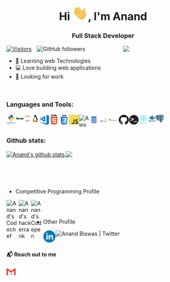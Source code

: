 <h1 align="center">Hi <img src="https://raw.githubusercontent.com/ABSphreak/ABSphreak/master/gifs/Hi.gif" width="40px" />, I'm Anand</h1>
<h3 align='center'>Full Stack Developer</h3>
<img align='right' src='https://octodex.github.com/images/hula_loop_octodex03.gif' width='200"'>

[![Visitors](https://visitor-badge.glitch.me/badge?page_id=aanu1143.aanu1143)](https://visitor-badge.glitch.me/badge?page_id=aanu1143.aanu1143)&emsp;![GitHub followers](https://img.shields.io/github/followers/aanu1143?style=social)

- :microscope: Learning web Technologies
- :computer: Love building web applications
- :briefcase: Looking for work


<br />

### Languages and Tools:

<img align="left" src="https://raw.githubusercontent.com/devicons/devicon/master/icons/python/python-original-wordmark.svg" alt="python" width="25" height="25" />
<img align="left" src="https://raw.githubusercontent.com/github/explore/80688e429a7d4ef2fca1e82350fe8e3517d3494d/topics/django/django.png" alt="django" width="20" height="20"/>

<img align="left" src="https://raw.githubusercontent.com/github/explore/80688e429a7d4ef2fca1e82350fe8e3517d3494d/topics/jupyter-notebook/jupyter-notebook.png" alt="jupyter" width="20" height="20"/>
<img align="left" src="https://raw.githubusercontent.com/github/explore/80688e429a7d4ef2fca1e82350fe8e3517d3494d/topics/linux/linux.png" alt="linux" width="20" height="20"/>
<img align="left" alt="Visual Studio Code" width="26px" src="https://raw.githubusercontent.com/github/explore/80688e429a7d4ef2fca1e82350fe8e3517d3494d/topics/visual-studio-code/visual-studio-code.png" />
<img align="left" alt="HTML5" width="26px" src="https://raw.githubusercontent.com/github/explore/80688e429a7d4ef2fca1e82350fe8e3517d3494d/topics/html/html.png" />
<img align="left" alt="CSS3" width="26px" src="https://raw.githubusercontent.com/github/explore/80688e429a7d4ef2fca1e82350fe8e3517d3494d/topics/css/css.png" />
<img align="left" alt="JavaScript" width="26px" src="https://raw.githubusercontent.com/github/explore/80688e429a7d4ef2fca1e82350fe8e3517d3494d/topics/javascript/javascript.png" />
<img align="left" alt="Aws" width="26px" src="https://raw.githubusercontent.com/dereknguyen269/dereknguyen269/master/images/aws.png" />
<img align="left" alt="SQL" width="26px" src="https://raw.githubusercontent.com/github/explore/80688e429a7d4ef2fca1e82350fe8e3517d3494d/topics/sql/sql.png" />
<img align="left" alt="MySQL" width="26px" src="https://raw.githubusercontent.com/github/explore/80688e429a7d4ef2fca1e82350fe8e3517d3494d/topics/mysql/mysql.png" />
<img align="left" alt="MongoDB" width="26px" src="https://raw.githubusercontent.com/github/explore/80688e429a7d4ef2fca1e82350fe8e3517d3494d/topics/mongodb/mongodb.png" />
<img align="left" alt="GitHub" width="26px" src="https://raw.githubusercontent.com/github/explore/78df643247d429f6cc873026c0622819ad797942/topics/github/github.png" />
<img align="left" alt="HTML5" width="26px" src="https://raw.githubusercontent.com/github/explore/80688e429a7d4ef2fca1e82350fe8e3517d3494d/topics/terminal/terminal.png" />
<img align="left" src="https://raw.githubusercontent.com/devicons/devicon/master/icons/react/react-original-wordmark.svg" alt="react" width="25" height="25" />
<img align="left" src="https://raw.githubusercontent.com/devicons/devicon/master/icons/docker/docker-original-wordmark.svg" alt="docker" width="20" height="20"/>

<img align="left" src="https://raw.githubusercontent.com/github/explore/80688e429a7d4ef2fca1e82350fe8e3517d3494d/topics/postgresql/postgresql.png" alt="postgres" width="20" height="20"/>


<br /><br />

### Github stats:

<a href="https://github.com/aanu1143/github-readme-stats">
  <img align="center" src="https://github-readme-stats.vercel.app/api?username=aanu1143&show_icons=true&include_all_commits=true&theme=radical" alt="Anand's github stats" />
</a>
<a href="https://github.com/aanu1143/github-readme-stats">
  <img align="center" src="https://github-readme-stats.vercel.app/api/top-langs/?username=aanu1143&layout=compact&theme=radical" />
</a>

<br /><br /><br />
 <ul>
 <li>Competitive Programming Profile</li>
 </ul>

<a href="https://www.codechef.com/users/anandm1143" title='Codechef'>
    <img align="left" alt="Anand's Codechef" width="32px" src="https://cdn.jsdelivr.net/npm/simple-icons@v3/icons/codechef.svg" />
</a>
<a href="https://www.hackerrank.com/aanu1143" title='Hackerrank'>
    <img align="left" alt="Anand's hackerrank" width="32px" src="https://cdn.jsdelivr.net/npm/simple-icons@3.2.0/icons/hackerrank.svg" />
</a>
<a href="https://codepen.io/aanu1143" title='Codepen'>
    <img align="left" alt="Anand's Codepen" width="32px" src="https://cdn.jsdelivr.net/npm/simple-icons@3.2.0/icons/codepen.svg" />
</a>

<br /><br />

 <ul>
 <li>Other Profile</li>
 </ul>

 <a href="https://www.linkedin.com/in/anand-biswas-057356153" title='LinkedIn'>
    <img align="left" alt="Anand's LinkedIn" width="32px" src="https://github.com/aanu1143/aanu1143/blob/master/images/linkedin.png?raw=true" />
</a>
 <a href="https://twitter.com/AnandBiswas" title='Twitter'>
    <img align="left" alt="Anand Biswas | Twitter" src="https://img.icons8.com/fluent/32/000000/twitter.png" />
</a>

<br /><br />

#### :mailbox_with_mail: Reach out to me 
[![E-Mail](https://github.com/aanu1143/aanu1143/blob/master/images/email.png?raw=true)](mailto:anandmaya48@gmail.com)
